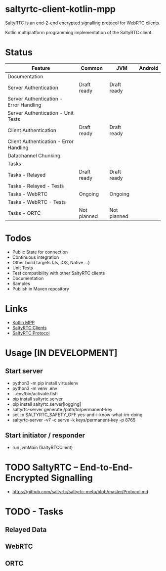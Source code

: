 # saltyrtc-client-kotlin-mpp

SaltyRTC is an end-2-end encrypted signalling protocol for WebRTC clients.

Kotlin multiplatform programming implementation of the SaltyRTC client.

# Status

| Feature                      | Common       | JVM          | Android |
| -------------                | -------------| -------------|------------- |
| Documentation                |              |              | |
| Server Authentication        |  Draft ready | Draft ready  | |
| Server Authentication - Error Handling|              |              | |
| Server Authentication - Unit Tests|              |              | |
| Client Authentication        |  Draft ready     | Draft ready      | |
| Client Authentication - Error Handling|              |              | |
| Datachannel Chunking                     |   |   | |
| Tasks                        |              |              | |
| Tasks - Relayed              |  Draft ready | Draft ready  | |
| Tasks - Relayed - Tests      |              |              | |
| Tasks - WebRTC               |  Ongoing     | Ongoing      | |
| Tasks - WebRTC - Tests       |              |              | |
| Tasks - ORTC                 |  Not planned | Not planned  | |

# Todos

* Public State for connection
* Continuous integration
* Other build targets (Js, iOS, Native ...)
* Unit Tests
* Test compatibility with other SaltyRTC clients
* Documentation
* Samples
* Publish in Maven repository

# Links

* [Kotlin MPP](https://kotlinlang.org/docs/reference/mpp-intro.html)
* [SaltyRTC Clients](https://saltyrtc.org/pages/implementations.html)
* [SaltyRTC Protocol](https://github.com/saltyrtc/saltyrtc-meta/blob/master/Protocol.md)

# Usage [IN DEVELOPMENT]

## Start server

* python3 -m pip install virtualenv
* python3 -m venv .env
* . .env/bin/activate.fish
* pip install saltyrtc.server
* pip install saltyrtc.server[logging]
* saltyrtc-server generate /path/to/permanent-key
* set -x SALTYRTC_SAFETY_OFF yes-and-i-know-what-im-doing
* saltyrtc-server -v7 -c serve -k keys/permanent-key -p 8765

## Start initiator / responder

* run jvmMain (SaltyRTCClient)

# TODO SaltyRTC – End-to-End-Encrypted Signalling

* https://github.com/saltyrtc/saltyrtc-meta/blob/master/Protocol.md

# TODO - Tasks

## Relayed Data

## WebRTC

## ORTC 


